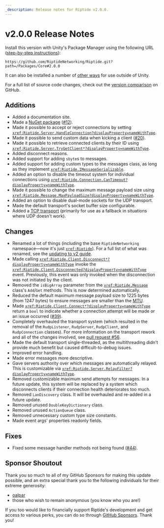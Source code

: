 ```yaml
---
_description: Release notes for Riptide v2.0.0.
---
```


# v2.0.0 Release Notes

Install this version with Unity's Package Manager using the following URL ([step-by-step instructions](~/manual/overview/installation.md#option-1-unity-package-manager)):
```plaintext
https://github.com/RiptideNetworking/Riptide.git?path=/Packages/Core#2.0.0
```

It can also be installed a number of [other ways](~/manual/overview/installation.md#net-projects) for use outside of Unity.

For a full list of source code changes, check out the [version comparison](https://github.com/RiptideNetworking/Riptide/compare/v1.2.0...v2.0.0) on GitHub.

## Additions

- Added a documentation site.
- Made a [NuGet package](https://www.nuget.org/packages/RiptideNetworking.Riptide) ([#12](https://github.com/RiptideNetworking/Riptide/issues/12)).
- Made it possible to accept or reject connections by setting <code><xref:Riptide.Server.HandleConnection?displayProperty=nameWithType></code>.
- Made it possible to send custom data when kicking a client ([#20](https://github.com/RiptideNetworking/Riptide/issues/20)).
- Made it possible to retrieve connected clients by their ID using <code><xref:Riptide.Server.TryGetClient*?displayProperty=nameWithType></code>.
- Added disconnect reasons.
- Added support for adding `sbyte`s to messages.
- Added support for adding custom types to the messages class, as long as they implement <code><xref:Riptide.IMessageSerializable></code>.
- Added an option to disable the timeout system for individual connections using <code><xref:Riptide.Connection.CanTimeout?displayProperty=nameWithType></code>.
- Made it possible to change the maximum message payload size using <code><xref:Riptide.Message.MaxPayloadSize?displayProperty=nameWithType></code>.
- Added an option to disable dual-mode sockets for the UDP transport.
- Made the default transport's socket buffer size configurable.
- Added a [TCP transport](xref:Riptide.Transports.Tcp) (primarily for use as a fallback in situations where UDP doesn't work).

## Changes

- Renamed a lot of things (including the base `RiptideNetworking` namespace—now it's just <code><xref:Riptide></code>). For a full list of what was renamed, see the [updating to v2 guide](~/manual/updates/guides/update-to-v2.md#renames-and-replacements).
- Made calling <code><xref:Riptide.Client.Disconnect*?displayProperty=nameWithType></code> invoke the <code><xref:Riptide.Client.Disconnected?displayProperty=nameWithType></code> event. Previously, this event was only invoked when the disconnection was not initiated by the client.
- Removed the `isBigArray` parameter from the <code><xref:Riptide.Message></code> class's `Add`/`Get` methods. This is now determined automatically.
- Reduced the default maximum message payload size to 1225 bytes (from 1247 bytes) to ensure messages are smaller than the [MTU](https://en.wikipedia.org/wiki/Maximum_transmission_unit).
- Made <code><xref:Riptide.Client.Connect*?displayProperty=nameWithType></code> return a `bool` to indicate whether a connection attempt will be made or an issue occurred ([#39](https://github.com/RiptideNetworking/Riptide/issues/39)).
- Completely overhauled the transport system (which resulted in the removal of the `RudpListener`, `RudpServer`, `RudpClient`, and `RudpConnection` classes). For more information on the transport rework and all of the changes involved, see [pull request #56](https://github.com/RiptideNetworking/Riptide/pull/56).
- Made the default transport single-threaded, as the multithreading didn't provide much benefit but caused difficult-to-debug issues.
- Improved error handling.
- Made error messages more descriptive.
- Gave servers authority over which messages are automatically relayed. This is customizable via <code><xref:Riptide.Server.RelayFilter?displayProperty=nameWithType></code>.
- Removed customizable maximum send attempts for messages. In a future update, this system will be replaced by a system which disconnects clients if their connection health deteriorates too much.
- Removed `LanDiscovery` class. It will be overhauled and re-added in a future update.
- Removed unused `DoubleKeyDictionary` class.
- Removed unused `ActionQueue` class.
- Removed unnecessary custom type size constants.
- Made event args' properties readonly fields.

## Fixes

- Fixed some message handler methods not being found ([#44](https://github.com/RiptideNetworking/Riptide/issues/44)).

## Sponsor Shoutout

Thank you so much to all of my GitHub Sponsors for making this update possible, and an extra special thank you to the following individuals for their extreme generosity:

- [oalpar](https://github.com/oalpar)
- those who wish to remain anonymous (you know who you are!)

If you too would like to financially support Riptide's development and get access to various perks, you can do so through [GitHub Sponsors](https://github.com/sponsors/tom-weiland). Thank you!
